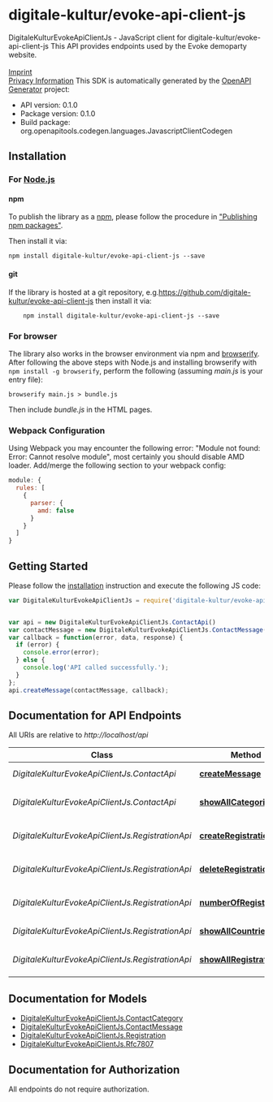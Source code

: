 # digitale-kultur/evoke-api-client-js

DigitaleKulturEvokeApiClientJs - JavaScript client for digitale-kultur/evoke-api-client-js
This API provides endpoints used by the Evoke demoparty website. <br><br><a href='https://www.evoke.eu/imprint/'>Imprint</a><br><a href='https://www.evoke.eu/privacy/'>Privacy Information</a>
This SDK is automatically generated by the [OpenAPI Generator](https://openapi-generator.tech) project:

- API version: 0.1.0
- Package version: 0.1.0
- Build package: org.openapitools.codegen.languages.JavascriptClientCodegen

## Installation

### For [Node.js](https://nodejs.org/)

#### npm

To publish the library as a [npm](https://www.npmjs.com/), please follow the procedure in ["Publishing npm packages"](https://docs.npmjs.com/getting-started/publishing-npm-packages).

Then install it via:

```shell
npm install digitale-kultur/evoke-api-client-js --save
```

#### git

If the library is hosted at a git repository, e.g.https://github.com/digitale-kultur/evoke-api-client-js
then install it via:

```shell
    npm install digitale-kultur/evoke-api-client-js --save
```

### For browser

The library also works in the browser environment via npm and [browserify](http://browserify.org/). After following
the above steps with Node.js and installing browserify with `npm install -g browserify`,
perform the following (assuming *main.js* is your entry file):

```shell
browserify main.js > bundle.js
```

Then include *bundle.js* in the HTML pages.

### Webpack Configuration

Using Webpack you may encounter the following error: "Module not found: Error:
Cannot resolve module", most certainly you should disable AMD loader. Add/merge
the following section to your webpack config:

```javascript
module: {
  rules: [
    {
      parser: {
        amd: false
      }
    }
  ]
}
```

## Getting Started

Please follow the [installation](#installation) instruction and execute the following JS code:

```javascript
var DigitaleKulturEvokeApiClientJs = require('digitale-kultur/evoke-api-client-js');


var api = new DigitaleKulturEvokeApiClientJs.ContactApi()
var contactMessage = new DigitaleKulturEvokeApiClientJs.ContactMessage(); // {ContactMessage} Information about the message to be sent
var callback = function(error, data, response) {
  if (error) {
    console.error(error);
  } else {
    console.log('API called successfully.');
  }
};
api.createMessage(contactMessage, callback);

```

## Documentation for API Endpoints

All URIs are relative to *http://localhost/api*

Class | Method | HTTP request | Description
------------ | ------------- | ------------- | -------------
*DigitaleKulturEvokeApiClientJs.ContactApi* | [**createMessage**](docs/ContactApi.md#createMessage) | **POST** /contact | Send a new message
*DigitaleKulturEvokeApiClientJs.ContactApi* | [**showAllCategories**](docs/ContactApi.md#showAllCategories) | **GET** /contact/categories | Get a list of all contact categories
*DigitaleKulturEvokeApiClientJs.RegistrationApi* | [**createRegistration**](docs/RegistrationApi.md#createRegistration) | **POST** /registration/{year} | Create a new registration
*DigitaleKulturEvokeApiClientJs.RegistrationApi* | [**deleteRegistration**](docs/RegistrationApi.md#deleteRegistration) | **DELETE** /registration/{year}/{id} | Delete a single registration
*DigitaleKulturEvokeApiClientJs.RegistrationApi* | [**numberOfRegistrations**](docs/RegistrationApi.md#numberOfRegistrations) | **GET** /registration/{year}/count | Get the number of registrations
*DigitaleKulturEvokeApiClientJs.RegistrationApi* | [**showAllCountries**](docs/RegistrationApi.md#showAllCountries) | **GET** /registration/countries | Get a list of countries
*DigitaleKulturEvokeApiClientJs.RegistrationApi* | [**showAllRegistrations**](docs/RegistrationApi.md#showAllRegistrations) | **GET** /registration/{year} | Get a list of all registrations


## Documentation for Models

 - [DigitaleKulturEvokeApiClientJs.ContactCategory](docs/ContactCategory.md)
 - [DigitaleKulturEvokeApiClientJs.ContactMessage](docs/ContactMessage.md)
 - [DigitaleKulturEvokeApiClientJs.Registration](docs/Registration.md)
 - [DigitaleKulturEvokeApiClientJs.Rfc7807](docs/Rfc7807.md)


## Documentation for Authorization

All endpoints do not require authorization.
